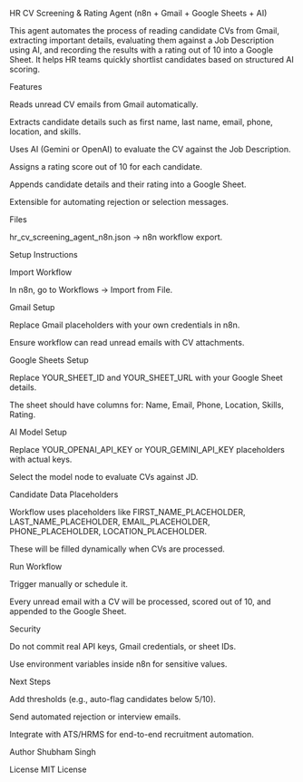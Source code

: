 HR CV Screening & Rating Agent (n8n + Gmail + Google Sheets + AI)

This agent automates the process of reading candidate CVs from Gmail, extracting important details, evaluating them against a Job Description using AI, and recording the results with a rating out of 10 into a Google Sheet. It helps HR teams quickly shortlist candidates based on structured AI scoring.

Features

Reads unread CV emails from Gmail automatically.

Extracts candidate details such as first name, last name, email, phone, location, and skills.

Uses AI (Gemini or OpenAI) to evaluate the CV against the Job Description.

Assigns a rating score out of 10 for each candidate.

Appends candidate details and their rating into a Google Sheet.

Extensible for automating rejection or selection messages.

Files

hr_cv_screening_agent_n8n.json → n8n workflow export.

Setup Instructions

Import Workflow

In n8n, go to Workflows → Import from File.

Gmail Setup

Replace Gmail placeholders with your own credentials in n8n.

Ensure workflow can read unread emails with CV attachments.

Google Sheets Setup

Replace YOUR_SHEET_ID and YOUR_SHEET_URL with your Google Sheet details.

The sheet should have columns for: Name, Email, Phone, Location, Skills, Rating.

AI Model Setup

Replace YOUR_OPENAI_API_KEY or YOUR_GEMINI_API_KEY placeholders with actual keys.

Select the model node to evaluate CVs against JD.

Candidate Data Placeholders

Workflow uses placeholders like FIRST_NAME_PLACEHOLDER, LAST_NAME_PLACEHOLDER, EMAIL_PLACEHOLDER, PHONE_PLACEHOLDER, LOCATION_PLACEHOLDER.

These will be filled dynamically when CVs are processed.

Run Workflow

Trigger manually or schedule it.

Every unread email with a CV will be processed, scored out of 10, and appended to the Google Sheet.

Security

Do not commit real API keys, Gmail credentials, or sheet IDs.

Use environment variables inside n8n for sensitive values.

Next Steps

Add thresholds (e.g., auto-flag candidates below 5/10).

Send automated rejection or interview emails.

Integrate with ATS/HRMS for end-to-end recruitment automation.

Author
Shubham Singh

License
MIT License
